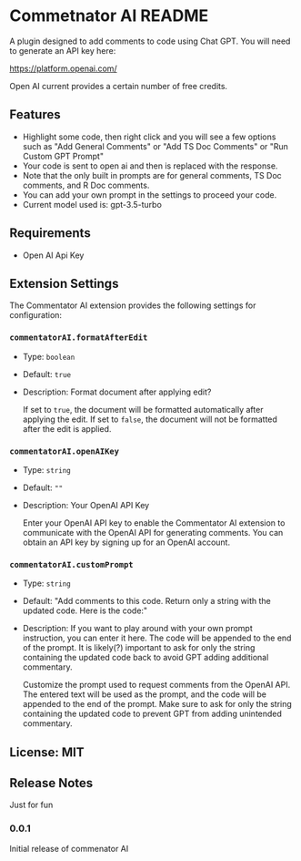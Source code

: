 # Commetnator AI README

A plugin designed to add comments to code using Chat GPT. You will need to generate an API key here:

https://platform.openai.com/

Open AI current provides a certain number of free credits.

## Features

- Highlight some code, then right click and you will see a few options such as "Add General Comments" or "Add TS Doc Comments" or "Run Custom GPT Prompt"
- Your code is sent to open ai and then is replaced with the response.
- Note that the only built in prompts are for general comments, TS Doc comments, and R Doc comments.
- You can add your own prompt in the settings to proceed your code.
- Current model used is: gpt-3.5-turbo

## Requirements

- Open AI Api Key

## Extension Settings

The Commentator AI extension provides the following settings for configuration:

### `commentatorAI.formatAfterEdit`

- Type: `boolean`
- Default: `true`
- Description: Format document after applying edit?

  If set to `true`, the document will be formatted automatically after applying the edit. If set to `false`, the document will not be formatted after the edit is applied.

### `commentatorAI.openAIKey`

- Type: `string`
- Default: `""`
- Description: Your OpenAI API Key

  Enter your OpenAI API key to enable the Commentator AI extension to communicate with the OpenAI API for generating comments. You can obtain an API key by signing up for an OpenAI account.

### `commentatorAI.customPrompt`

- Type: `string`
- Default: "Add comments to this code. Return only a string with the updated code. Here is the code:"
- Description: If you want to play around with your own prompt instruction, you can enter it here. The code will be appended to the end of the prompt. It is likely(?) important to ask for only the string containing the updated code back to avoid GPT adding additional commentary.

  Customize the prompt used to request comments from the OpenAI API. The entered text will be used as the prompt, and the code will be appended to the end of the prompt. Make sure to ask for only the string containing the updated code to prevent GPT from adding unintended commentary.


## License: MIT

## Release Notes

Just for fun

### 0.0.1

Initial release of commenator AI

